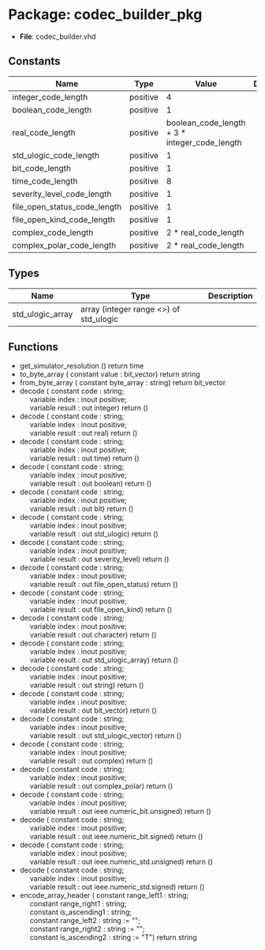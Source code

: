 # Package: codec_builder_pkg

- **File**: codec_builder.vhd
## Constants

| Name                         | Type     | Value                                          | Description |
| ---------------------------- | -------- | ---------------------------------------------- | ----------- |
| integer_code_length          | positive |  4                                             |             |
| boolean_code_length          | positive |  1                                             |             |
| real_code_length             | positive |  boolean_code_length + 3 * integer_code_length |             |
| std_ulogic_code_length       | positive |  1                                             |             |
| bit_code_length              | positive |  1                                             |             |
| time_code_length             | positive |  8                                             |             |
| severity_level_code_length   | positive |  1                                             |             |
| file_open_status_code_length | positive |  1                                             |             |
| file_open_kind_code_length   | positive |  1                                             |             |
| complex_code_length          | positive |  2 * real_code_length                          |             |
| complex_polar_code_length    | positive |  2 * real_code_length                          |             |
## Types

| Name             | Type                                    | Description |
| ---------------- | --------------------------------------- | ----------- |
| std_ulogic_array | array (integer range <>) of std_ulogic  |             |
## Functions
- get_simulator_resolution <font id="function_arguments">()</font> <font id="function_return">return time </font>
- to_byte_array <font id="function_arguments">( constant value : bit_vector) </font> <font id="function_return">return string </font>
- from_byte_array <font id="function_arguments">( constant byte_array : string) </font> <font id="function_return">return bit_vector </font>
- decode <font id="function_arguments">( constant code   :       string;<br><span style="padding-left:20px"> variable index  : inout positive;<br><span style="padding-left:20px"> variable result : out   integer) </font> <font id="function_return">return ()</font>
- decode <font id="function_arguments">( constant code   :       string;<br><span style="padding-left:20px"> variable index  : inout positive;<br><span style="padding-left:20px"> variable result : out   real) </font> <font id="function_return">return ()</font>
- decode <font id="function_arguments">( constant code   :       string;<br><span style="padding-left:20px"> variable index  : inout positive;<br><span style="padding-left:20px"> variable result : out   time) </font> <font id="function_return">return ()</font>
- decode <font id="function_arguments">( constant code   :       string;<br><span style="padding-left:20px"> variable index  : inout positive;<br><span style="padding-left:20px"> variable result : out   boolean) </font> <font id="function_return">return ()</font>
- decode <font id="function_arguments">( constant code   :       string;<br><span style="padding-left:20px"> variable index  : inout positive;<br><span style="padding-left:20px"> variable result : out   bit) </font> <font id="function_return">return ()</font>
- decode <font id="function_arguments">( constant code   :       string;<br><span style="padding-left:20px"> variable index  : inout positive;<br><span style="padding-left:20px"> variable result : out   std_ulogic) </font> <font id="function_return">return ()</font>
- decode <font id="function_arguments">( constant code   :       string;<br><span style="padding-left:20px"> variable index  : inout positive;<br><span style="padding-left:20px"> variable result : out   severity_level) </font> <font id="function_return">return ()</font>
- decode <font id="function_arguments">( constant code   :       string;<br><span style="padding-left:20px"> variable index  : inout positive;<br><span style="padding-left:20px"> variable result : out   file_open_status) </font> <font id="function_return">return ()</font>
- decode <font id="function_arguments">( constant code   :       string;<br><span style="padding-left:20px"> variable index  : inout positive;<br><span style="padding-left:20px"> variable result : out   file_open_kind) </font> <font id="function_return">return ()</font>
- decode <font id="function_arguments">( constant code   :       string;<br><span style="padding-left:20px"> variable index  : inout positive;<br><span style="padding-left:20px"> variable result : out   character) </font> <font id="function_return">return ()</font>
- decode <font id="function_arguments">( constant code   :       string;<br><span style="padding-left:20px"> variable index  : inout positive;<br><span style="padding-left:20px"> variable result : out   std_ulogic_array) </font> <font id="function_return">return ()</font>
- decode <font id="function_arguments">( constant code   :       string;<br><span style="padding-left:20px"> variable index  : inout positive;<br><span style="padding-left:20px"> variable result : out   string) </font> <font id="function_return">return ()</font>
- decode <font id="function_arguments">( constant code   :       string;<br><span style="padding-left:20px"> variable index  : inout positive;<br><span style="padding-left:20px"> variable result : out   bit_vector) </font> <font id="function_return">return ()</font>
- decode <font id="function_arguments">( constant code   :       string;<br><span style="padding-left:20px"> variable index  : inout positive;<br><span style="padding-left:20px"> variable result : out   std_ulogic_vector) </font> <font id="function_return">return ()</font>
- decode <font id="function_arguments">( constant code   :       string;<br><span style="padding-left:20px"> variable index  : inout positive;<br><span style="padding-left:20px"> variable result : out   complex) </font> <font id="function_return">return ()</font>
- decode <font id="function_arguments">( constant code   :       string;<br><span style="padding-left:20px"> variable index  : inout positive;<br><span style="padding-left:20px"> variable result : out   complex_polar) </font> <font id="function_return">return ()</font>
- decode <font id="function_arguments">( constant code   :       string;<br><span style="padding-left:20px"> variable index  : inout positive;<br><span style="padding-left:20px"> variable result : out   ieee.numeric_bit.unsigned) </font> <font id="function_return">return ()</font>
- decode <font id="function_arguments">( constant code   :       string;<br><span style="padding-left:20px"> variable index  : inout positive;<br><span style="padding-left:20px"> variable result : out   ieee.numeric_bit.signed) </font> <font id="function_return">return ()</font>
- decode <font id="function_arguments">( constant code   :       string;<br><span style="padding-left:20px"> variable index  : inout positive;<br><span style="padding-left:20px"> variable result : out   ieee.numeric_std.unsigned) </font> <font id="function_return">return ()</font>
- decode <font id="function_arguments">( constant code   :       string;<br><span style="padding-left:20px"> variable index  : inout positive;<br><span style="padding-left:20px"> variable result : out   ieee.numeric_std.signed) </font> <font id="function_return">return ()</font>
- encode_array_header <font id="function_arguments">( constant range_left1   : string;<br><span style="padding-left:20px"> constant range_right1  : string;<br><span style="padding-left:20px"> constant is_ascending1 : string;<br><span style="padding-left:20px"> constant range_left2   : string := "";<br><span style="padding-left:20px"> constant range_right2  : string := "";<br><span style="padding-left:20px"> constant is_ascending2 : string := "T") </font> <font id="function_return">return string </font>
